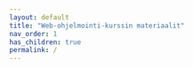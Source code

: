```yaml
---
layout: default
title: "Web-ohjelmointi-kurssin materiaalit"
nav_order: 1
has_children: true
permalink: /
---
```


